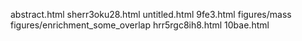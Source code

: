 abstract.html
sherr3oku28.html
untitled.html
9fe3.html
figures/mass
figures/enrichment_some_overlap
hrr5rgc8ih8.html
10bae.html